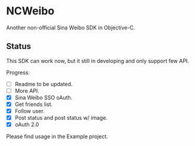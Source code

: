 # NCWeibo #

Another non-official Sina Weibo SDK in Objective-C.

## Status ##

This SDK can work now, but it still in developing and only support few API.

Progress:

- [ ] Readme to be updated.
- [ ] More API.
- [x] Sina Weibo SSO oAuth.
- [x] Get friends list.
- [x] Follow user.
- [x] Post status and post status w/ image.
- [x] oAuth 2.0

Please find usage in the Example project.
